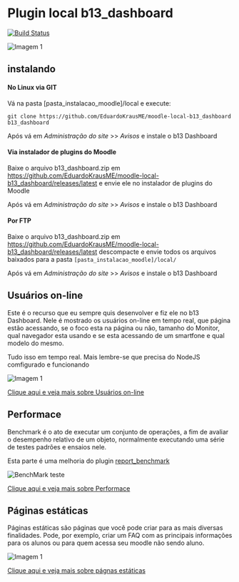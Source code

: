# Plugin local b13_dashboard

[![Build Status](https://travis-ci.org/EduardoKrausME/moodle-local-b13_dashboard.svg?branch=master)](https://travis-ci.org/EduardoKrausME/moodle-local-b13_dashboard)

![Imagem 1](https://github.com/EduardoKrausME/moodle-local-b13_dashboard/blob/master/pix/prints/dashboard/Captura_01.png)

## instalando

#### No Linux via GIT

Vá na pasta [pasta_instalacao_moodle]/local e execute:

```
git clone https://github.com/EduardoKrausME/moodle-local-b13_dashboard b13_dashboard
```

Após vá em _Administração do site_ >> _Avisos_ e instale o b13 Dashboard

#### Via instalador de plugins do Moodle

Baixe o arquivo b13_dashboard.zip em https://github.com/EduardoKrausME/moodle-local-b13_dashboard/releases/latest e envie ele no instalador de plugins do Moodle

Após vá em _Administração do site_ >> _Avisos_ e instale o b13 Dashboard

#### Por FTP

Baixe o arquivo b13_dashboard.zip em https://github.com/EduardoKrausME/moodle-local-b13_dashboard/releases/latest descompacte e envie todos os arquivos baixados para a pasta ``[pasta_instalacao_moodle]/local/``

Após vá em _Administração do site_ >> _Avisos_ e instale o b13 Dashboard

## Usuários on-line

Este é o recurso que eu sempre quis desenvolver e fiz ele no b13 Dashboard. Nele é mostrado os usuários on-line em tempo real, que página estão acessando, se o foco esta na página ou não, tamanho do Monitor, qual navegador esta usando e se esta acessando de um smartfone e qual modelo do mesmo.

Tudo isso em tempo real. Mais lembre-se que precisa do NodeJS comfigurado e funcionando

![Imagem 1](https://github.com/EduardoKrausME/moodle-local-b13_dashboard/blob/master/pix/prints/usersonline/Captura_01.png)

[Clique aqui e veja mais sobre Usuários on-line](https://github.com/EduardoKrausME/moodle-local-b13_dashboard/wiki/Usu%C3%A1rios-Online)

## Performace

Benchmark é o ato de executar um conjunto de operações, a fim de avaliar o desempenho relativo de um objeto, normalmente executando uma série de testes padrões e ensaios nele.

Esta parte é uma melhoria do plugin [report_benchmark](https://moodle.org/plugins/report_benchmark)


![BenchMark teste](https://github.com/EduardoKrausME/moodle-local-b13_dashboard/blob/master/pix/prints/benchmark/Captura_01.png)

[Clique aqui e veja mais sobre Performace](https://github.com/EduardoKrausME/moodle-local-b13_dashboard/wiki/Performace)

## Páginas estáticas

Páginas estáticas são páginas que você pode criar para as mais diversas finalidades. Pode, por exemplo, criar um FAQ com as principais informações para os alunos ou para quem acessa seu moodle não sendo aluno.

![Imagem 1](https://github.com/EduardoKrausME/moodle-local-b13_dashboard/blob/master/pix/prints/webpages/Captura_01.png)

[Clique aqui e veja mais sobre págnas estáticas](https://github.com/EduardoKrausME/moodle-local-b13_dashboard/wiki/Páginas-estáticas)